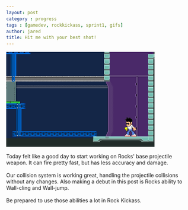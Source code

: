 ```yaml
---
layout: post
category : progress
tags : [gamedev, rockkickass, sprint1, gifs]
author: jared
title: Hit me with your best shot!
---
```


<img src="/assets/posts/sprint1/shooting-hits2.gif" />

Today felt like a good day to start working on Rocks' base projectile weapon. It can fire pretty fast, but has less accuracy and damage.
<br /><br />
Our collision system is working great, handling the projectile collisions without any changes. Also making a debut in this post is Rocks ability to Wall-cling and Wall-jump.
<br /><br />
Be prepared to use those abilities a lot in Rock Kickass.
